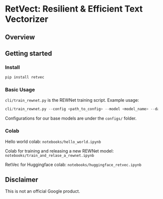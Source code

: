 # RetVect: Resilient & Efficient Text Vectorizer


## Overview


## Getting started


### Install
```python
pip install retvec
```

### Basic Usage

`cli/train_rewnet.py` is the REWNet training script. Example usage:

```python
cli/train_rewnet.py --config <path_to_config> --model <model_name> --dataset_path <path_to_dataset>
```

Configurations for our base models are under the `configs/` folder.

### Colab

Hello world colab: `notebooks/hello_world.ipynb`

Colab for training and releasing a new REWNet model: `notebooks/train_and_relase_a_rewnet.ipynb`

RetVec for Huggingface colab: `notebooks/huggingface_retvec.ipynb`

## Disclaimer
This is not an official Google product.
